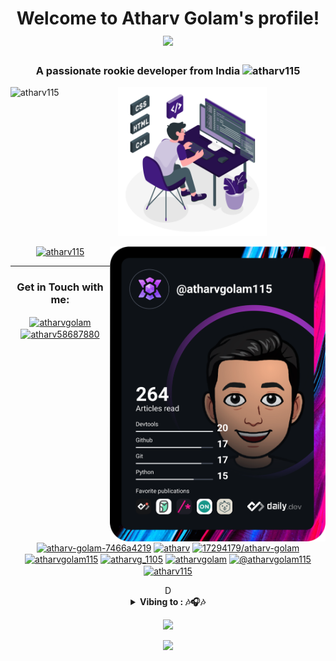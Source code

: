<h1 align="center" > 
    <strong>Welcome to Atharv Golam's profile!</strong>
    <a href="https://git.io/typing-svg">
        <img src="https://readme-typing-svg.herokuapp.com?font=JetBrains+Mono&size=22&duration=5000&color=A100FF&center=true&vCenter=true&width=500&height=60&lines=Always+Learning+new+things;Developing+Real+World+Solutions!!" />
    </a>       
</h1>

<h3 align="center">
    <strong>A passionate rookie developer from India</strong>
    <img src="https://komarev.com/ghpvc/?username=atharv115&label=Visitors&style=flat" alt="atharv115" />
</h3>

<p>
    <a href="https://github.com/anuraghazra/github-readme-stats"><img align="left" height="210em"
            src="https://github-readme-stats.vercel.app/api?username=atharv115&show_icons=true&include_all_commits=true&hide_border=true&theme=jolly&border_radius=30&line_height=28&icon_color=68f8f1&count_private=true"
            alt="atharv115" /></a>
</p>

<p align="center">
<img src="https://github.com/Atharv115/Atharv115/blob/Assets/illustration.svg" width="238"/>
</p>
<a href="https://app.daily.dev/atharvgolam115"><img align="right"
        src="https://github.com/Atharv115/Atharv115/blob/main/devcard.svg" width="345"
        alt="Atharv Golam's Dev Card" /></a>

<p align="center"> 
    <a href="https://github.com/ryo-ma/github-profile-trophy">
        <img src="https://github-profile-trophy.vercel.app/?username=atharv115&hide_border=true&theme=algolia&margin-w=35&margin-h=8&column=3&no-frame=true" alt="atharv115" />
    </a>
</p>
</p>

---
<h3 align="center"><strong>Get in Touch with me:</strong></h3>
<p align="center">
    <a href="https://www.behance.net/atharvgolam" target="blank"><img align="center"
            src="https://raw.githubusercontent.com/rahuldkjain/github-profile-readme-generator/master/src/images/icons/Social/behance.svg"
            alt="atharvgolam" height="30" width="40" /></a>
    <a href="https://twitter.com/atharvgolam115" target="blank"><img align="center"
            src="https://raw.githubusercontent.com/rahuldkjain/github-profile-readme-generator/master/src/images/icons/Social/twitter.svg"
            alt="atharv58687880" height="30" width="40" /></a>
    <a href="https://linkedin.com/in/atharv-golam-7466a4219" target="blank"><img align="center"
            src="https://raw.githubusercontent.com/rahuldkjain/github-profile-readme-generator/master/src/images/icons/Social/linked-in-alt.svg"
            alt="atharv-golam-7466a4219" height="30" width="40" /></a>
    <a href="https://dev.to/atharv" target="blank"><img align="center"
            src="https://www.vectorlogo.zone/logos/devto/devto-icon.svg" alt="atharv" height="40" width="40" /></a>
    <a href="https://stackoverflow.com/users/17294179/atharv-golam" target="blank"><img align="center"
            src="https://raw.githubusercontent.com/rahuldkjain/github-profile-readme-generator/master/src/images/icons/Social/stack-overflow.svg"
            alt="17294179/atharv-golam" height="30" width="40" /></a>
    <a href="https://www.hackerrank.com/atharvgolam115" target="blank"><img align="center"
            src="https://raw.githubusercontent.com/rahuldkjain/github-profile-readme-generator/master/src/images/icons/Social/hackerrank.svg"
            alt="atharvgolam115" height="30" width="40" /></a>
    <a href="https://www.codechef.com/users/atharvg_1105" target="blank"><img align="center"
            src="https://cdn.jsdelivr.net/npm/simple-icons@3.1.0/icons/codechef.svg" alt="atharvg_1105" height="30"
            width="40" /></a>
    <a href="https://codeforces.com/profile/atharvgolam" target="blank"><img align="center"
            src="https://raw.githubusercontent.com/rahuldkjain/github-profile-readme-generator/master/src/images/icons/Social/codeforces.svg"
            alt="atharvgolam" height="30" width="40" /></a>
    <a href="https://www.hackerearth.com/@atharvgolam115" target="blank"><img align="center"
            src="https://raw.githubusercontent.com/rahuldkjain/github-profile-readme-generator/master/src/images/icons/Social/hackerearth.svg"
            alt="@atharvgolam115" height="30" width="40" /></a>
    <a href="https://www.leetcode.com/atharv115" target="blank"><img align="center"
            src="https://raw.githubusercontent.com/rahuldkjain/github-profile-readme-generator/master/src/images/icons/Social/leet-code.svg"
            alt="atharv115" height="30" width="40" /></a>
</p>

<!--<h3 align="center"><strong>Fond off:</strong></h3>
<p align="center">
    <a href="https://www.cprogramming.com/" target="_blank" rel="noreferrer">
        <img src="https://raw.githubusercontent.com/devicons/devicon/master/icons/c/c-original.svg" alt="c" width="40"
            height="30" />
    </a>
    <a href="https://www.w3schools.com/cpp/" target="_blank" rel="noreferrer">
        <img src="https://raw.githubusercontent.com/devicons/devicon/master/icons/cplusplus/cplusplus-original.svg"
            alt="cplusplus" width="40" height="30" />
    </a>
    <a href="https://git-scm.com/" target="_blank" rel="noreferrer">
        <img src="https://www.vectorlogo.zone/logos/git-scm/git-scm-icon.svg" alt="git" width="40" height="30" />
    </a>
    <a href="https://www.w3schools.com/css/" target="_blank" rel="noreferrer">
        <img src="https://raw.githubusercontent.com/devicons/devicon/master/icons/css3/css3-original-wordmark.svg"
            alt="css3" width="40" height="30" />
    </a>
    <a href="https://www.w3.org/html/" target="_blank" rel="noreferrer">
        <img src="https://raw.githubusercontent.com/devicons/devicon/master/icons/html5/html5-original-wordmark.svg"
            alt="html5" width="40" height="30" />
    </a>
    <a href="https://www.python.org" target="_blank" rel="noreferrer">
        <img src="https://raw.githubusercontent.com/devicons/devicon/master/icons/python/python-original.svg"
            alt="python" width="40" height="30" />
    </a>
    <a href="https://pandas.pydata.org/" target="_blank" rel="noreferrer">
        <img src="https://raw.githubusercontent.com/devicons/devicon/2ae2a900d2f041da66e950e4d48052658d850630/icons/pandas/pandas-original.svg"
            alt="pandas" width="40" height="30" />
    </a>
    <a href="https://pytorch.org/" target="_blank" rel="noreferrer">
        <img src="https://www.vectorlogo.zone/logos/pytorch/pytorch-icon.svg" alt="pytorch" width="30" height="30" />
    </a>
    <a href="https://www.tensorflow.org" target="_blank" rel="noreferrer">
        <img src="https://www.vectorlogo.zone/logos/tensorflow/tensorflow-icon.svg" alt="tensorflow" width="30"
            height="30" />
    </a>
</p>-->

<div align="center"> D
    <details>
        <summary><strong>Vibing to : 🎶🎧🎶</strong></summary>
            <a href="https://spotify-github-profile.vercel.app/api/view?uid=oj2lvufdgi3p11z5pui8dz53d&redirect=true"> 
                <img alt="" width="300" src="https://spotify-github-profile.vercel.app/api/view?uid=oj2lvufdgi3p11z5pui8dz53d&cover_image=true&theme=novatorem&bar_color=53b14f&bar_color_cover=true" alt="">
                </img> 
            </a>
    </details>  
</div>

<p align="center">
<a href="https://git.io/typing-svg">
        <img
            src="https://readme-typing-svg.herokuapp.com?font=Graduate&size=15&duration=4000&color=664BF7&center=true&vCenter=true&width=350&height=15&lines=This+Site+is+best+viewed+in+Dark+Mode"/></a>   
</p>

<p align="center">
    <img
        src="https://capsule-render.vercel.app/api?type=rect&color=gradient&height=100&section=footer&animation=twinkling&text=Thanks for Visiting!&fontSize=60"/>
</p>